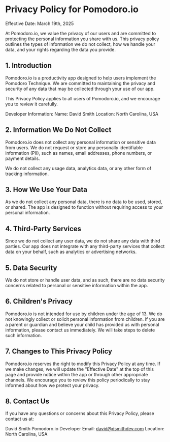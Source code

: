 # Privacy Policy for Pomodoro.io

Effective Date: March 19th, 2025

At Pomodoro.io, we value the privacy of our users and are committed to protecting the personal information you share with us. This privacy policy outlines the types of information we do not collect, how we handle your data, and your rights regarding the data you provide.

## 1. Introduction

Pomodoro.io is a productivity app designed to help users implement the Pomodoro Technique. We are committed to maintaining the privacy and security of any data that may be collected through your use of our app.

This Privacy Policy applies to all users of Pomodoro.io, and we encourage you to review it carefully.

Developer Information:
Name: David Smith
Location: North Carolina, USA

## 2. Information We Do Not Collect

Pomodoro.io does not collect any personal information or sensitive data from users. We do not request or store any personally identifiable information (PII), such as names, email addresses, phone numbers, or payment details.

We do not collect any usage data, analytics data, or any other form of tracking information.

## 3. How We Use Your Data

As we do not collect any personal data, there is no data to be used, stored, or shared. The app is designed to function without requiring access to your personal information.

## 4. Third-Party Services

Since we do not collect any user data, we do not share any data with third parties. Our app does not integrate with any third-party services that collect data on your behalf, such as analytics or advertising networks.

## 5. Data Security

We do not store or handle user data, and as such, there are no data security concerns related to personal or sensitive information within the app.

## 6. Children's Privacy

Pomodoro.io is not intended for use by children under the age of 13. We do not knowingly collect or solicit personal information from children. If you are a parent or guardian and believe your child has provided us with personal information, please contact us immediately. We will take steps to delete such information.

## 7. Changes to This Privacy Policy

Pomodoro.io reserves the right to modify this Privacy Policy at any time. If we make changes, we will update the "Effective Date" at the top of this page and provide notice within the app or through other appropriate channels. We encourage you to review this policy periodically to stay informed about how we protect your privacy.

## 8. Contact Us

If you have any questions or concerns about this Privacy Policy, please contact us at:

David Smith
Pomodoro.io Developer
Email: david@dsmithdev.com
Location: North Carolina, USA
